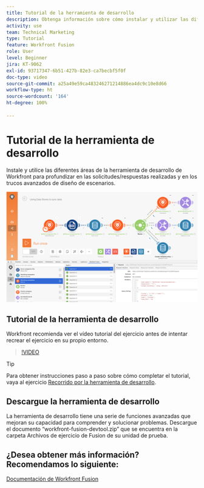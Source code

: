 ```yaml
---
title: Tutorial de la herramienta de desarrollo
description: Obtenga información sobre cómo instalar y utilizar las diferentes áreas en  [!DNL Adobe Workfront Fusion Dev Tool]  para profundizar en los trucos de diseño de escenarios avanzados.
activity: use
team: Technical Marketing
type: Tutorial
feature: Workfront Fusion
role: User
level: Beginner
jira: KT-9062
exl-id: 93717347-6b51-427b-82e3-ca7becbf5f0f
doc-type: video
source-git-commit: a25a49e59ca483246271214886ea4dc9c10e8d66
workflow-type: ht
source-wordcount: '164'
ht-degree: 100%

---
```


# Tutorial de la herramienta de desarrollo

Instale y utilice las diferentes áreas de la herramienta de desarrollo de Workfront para profundizar en las solicitudes/respuestas realizadas y en los trucos avanzados de diseño de escenarios.

![Una imagen del escenario de Fusion y la herramienta de desarrollo](assets/troubleshooting-and-error-handling-1.png)

## Tutorial de la herramienta de desarrollo

Workfront recomienda ver el vídeo tutorial del ejercicio antes de intentar recrear el ejercicio en su propio entorno.

>[!VIDEO](https://video.tv.adobe.com/v/335303/?quality=12&learn=on)

>[!TIP]
>
>Para obtener instrucciones paso a paso sobre cómo completar el tutorial, vaya al ejercicio [Recorrido por la herramienta de desarrollo](https://experienceleague.adobe.com/docs/workfront-learn/tutorials-workfront/fusion/exercises/devtool.html?lang=es).


## Descargue la herramienta de desarrollo

La herramienta de desarrollo tiene una serie de funciones avanzadas que mejoran su capacidad para comprender y solucionar problemas. Descargue el documento “workfront-fusion-devtool.zip” que se encuentra en la carpeta Archivos de ejercicio de Fusion de su unidad de prueba.



## ¿Desea obtener más información? Recomendamos lo siguiente:

[Documentación de Workfront Fusion](https://experienceleague.adobe.com/docs/workfront/using/adobe-workfront-fusion/workfront-fusion-2.html?lang=es)
